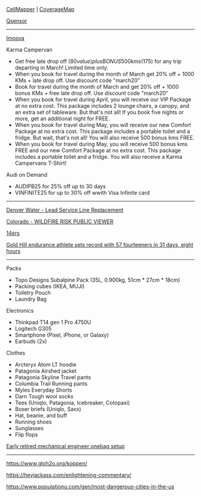 [CellMapper](https://www.cellmapper.net) | [CoverageMap](https://coveragemap.com)

[Qsensor](https://qsensor.co/)

---

[Imoova](https://imoova.com/)

Karma Campervan
- Get free late drop off ($80 value) plus BONUS 500 kms ($175) for any trip departing in March! Limited time only.
- When you book for travel during the month of March get 20% off + 1000 KMs + late drop off. Use discount code "march20"
- Book for travel during the month of March and get 20% off + 1000 bonus KMs + free late drop off. Use discount code "march20"
- When you book for travel during April, you will receive our VIP Package at no extra cost. This package includes 2 lounge chairs, a canopy, and an extra set of tableware. But that's not all! If you book five nights or more, get an additional night for FREE.
- When you book for travel during May, you will receive our new Comfort Package at no extra cost. This package includes a portable toilet and a fridge. But wait, that's not all! You will also receive 500 bonus kms FREE.
- When you book for travel during May, you will receive 500 bonus kms FREE and our new Comfort Package at no extra cost. This package includes a portable toilet and a fridge. You will also receive a Karma Campervans T-Shirt! 

Audi on Demand
- AUDIPB25 for 25% off up to 30 days
- VINFINITE25 for up to 30% off wwith Visa Infinite card

---

[Denver Water - Lead Service Line Replacement](https://dw.maps.arcgis.com/apps/View/index.html?appid=cb5d6630085b4e4b96ff7fd1adf39025)

[Colorado - WILDFIRE RISK PUBLIC VIEWER](https://co-pub.coloradoforestatlas.org/)

[14ers](https://www.14ers.com/)

[Gold Hill endurance athlete sets record with 57 fourteeners in 31 days, eight hours](https://www.denverpost.com/2016/08/26/cyclist-joe-grant-loops-57-colorado-fourteeners-setting-record/)


---

Packs
- Topo Designs Subalpine Pack (35L, 0.900kg, 51cm * 27cm * 18cm)
- Packing cubes (IKEA, MUJI)
- Toiletry Pouch
- Laundry Bag

Electronics
- Thinkpad T14 gen 1 Pro 4750U
- Logitech G305
- Smartphone (Pixel, iPhone, or Galaxy)
- Earbuds (2x)

Clothes
- Arcteryx Atom LT hoodie
- Patagonia Airshed jacket
- Patagonia Skyline Travel pants
- Columbia Trail Running pants
- Myles Everyday Shorts
- Darn Tough wool socks
- Tees (Uniqlo, Patagonia, Icebreaker, Cotopaxi)
- Boxer briefs (Uniqlo, Saxx)
- Hat, beanie, and buff
- Running shoes
- Sunglasses
- Flip flops

[Early retired mechanical engineer onebag setup](https://reddi.tk/r/onebag/comments/11pny00/145lbs_30l_indefinite_travel_setup_1year_update/)

---

https://www.gloh2o.org/koppen/

https://heyjackass.com/enlightening-commentary/

https://www.populationu.com/gen/most-dangerous-cities-in-the-us
